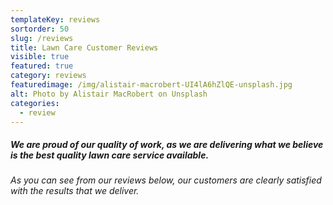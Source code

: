 ```yaml
---
templateKey: reviews
sortorder: 50
slug: /reviews
title: Lawn Care Customer Reviews
visible: true
featured: true
category: reviews
featuredimage: /img/alistair-macrobert-UI4lA6hZlQE-unsplash.jpg
alt: Photo by Alistair MacRobert on Unsplash
categories:
  - review
---
```

##### We are proud of our quality of work, as we are delivering what we believe is the best quality lawn care service available. #####

###### As you can see from our reviews below, our customers are clearly satisfied with the results that we deliver. ######
